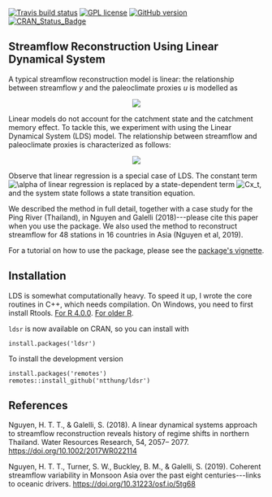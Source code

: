 <!-- badges: start -->
[![Travis build status](https://travis-ci.org/ntthung/ldsr.svg?branch=master)](https://travis-ci.org/ntthung/ldsr)
[![GPL license](https://img.shields.io/badge/License-GPL-blue.svg)](http://perso.crans.org/besson/LICENSE.html)
[![GitHub version](https://badge.fury.io/gh/ntthung%2Fldsr.svg)](https://badge.fury.io/gh/ntthung%2Fldsr)
[![CRAN_Status_Badge](https://www.r-pkg.org/badges/version/ldsr)](https://cran.r-project.org/package=ldsr)
<!-- badges: end -->


## Streamflow Reconstruction Using Linear Dynamical System

A typical streamflow reconstruction model is linear: the relationship between streamflow *y* and the paleoclimate proxies *u* is modelled as

<p align="center">
<img src="https://render.githubusercontent.com/render/math?math=y_t = \alpha %2B \beta u_t %2B \varepsilon_t">
</p>

Linear models do not account for the catchment state and the catchment memory effect. To tackle this, we experiment with using the Linear Dynamical System (LDS) model. The relationship between streamflow and paleoclimate proxies is characterized as follows:

<p align="center">
<img src="https://render.githubusercontent.com/render/math?math=%5Cbegin%7Balign*%7D%20x_%7Bt%2B1%7D%20%3D%20Ax_t%20%2B%20Bu_t%20%2B%20w_t%5C%5C%20y_t%20%3D%20Cx_t%20%2B%20Du_t%20%2B%20v_t%20%5Cend%7Balign*%7D%20">
</p>

Observe that linear regression is a special case of LDS. The constant term ![\alpha](https://render.githubusercontent.com/render/math?math=%5Calpha) of linear regression is replaced by a state-dependent term ![Cx_t](https://render.githubusercontent.com/render/math?math=Cx_t), and the system state follows a state transition equation.

We described the method in full detail, together with a case study for the Ping River (Thailand), in Nguyen and Galelli (2018)---please cite this paper when you use the package. We also used the method to reconstruct streamflow for 48 stations in 16 countries in Asia (Nguyen et al, 2019). 

For a tutorial on how to use the package, please see the [package's vignette](https://cran.r-project.org/web/packages/ldsr/vignettes/ldsr.html).

## Installation

LDS is somewhat computationally heavy. To speed it up, I wrote the core routines in C++, which needs compilation. On Windows, you need to first install Rtools. [For R 4.0.0](https://cran.r-project.org/bin/windows/Rtools/). [For older R](https://cran.r-project.org/bin/windows/Rtools/history.html).

`ldsr` is now available on CRAN, so you can install with

```
install.packages('ldsr')
```

To install the development version

```
install.packages('remotes')
remotes::install_github('ntthung/ldsr')
```

## References

Nguyen, H. T. T., & Galelli, S. (2018). A linear dynamical systems approach to streamflow reconstruction reveals history of regime shifts in northern Thailand. Water Resources Research, 54, 2057– 2077. https://doi.org/10.1002/2017WR022114 

Nguyen, H. T. T., Turner, S. W., Buckley, B. M., & Galelli, S. (2019). Coherent streamflow variability in Monsoon Asia over the past eight centuries---links to oceanic drivers. https://doi.org/10.31223/osf.io/5tg68
